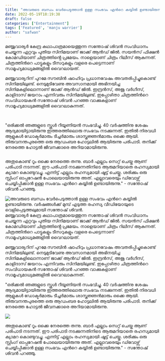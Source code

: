 ```yaml
---
title: "അവരുടെ ബന്ധം വേർപെടുത്താൻ ഉള്ള സംഭവം എൻറെ കയ്യിൽ ഉണ്ടായിരുന്നു. വർഷങ്ങൾക്ക് മുമ്പ് എടുത്ത രഹസ്യ വീഡിയോയുടെ വെളിപ്പെടുത്തലുമായി സന്തോഷ് ശിവൻ."
date: 2022-05-19T18:19:38
draft: false
categories: ["Entertainment"]
tags: ['Featured', 'manju warrier']
author: "safwan"
---
```


<!-- wp:paragraph -->
<p>മഞ്ജുവാര്യർ കേന്ദ്ര കഥാപാത്രമായെത്തുന്ന സന്തോഷ് ശിവൻ സംവിധാനം ചെയ്യുന്ന ഏറ്റവും പുതിയ സിനിമയാണ് ജാക്ക് ആൻഡ് ജിൽ. സയൻസ് ഫിക്ഷൻ കോമഡിയാണ് ചിത്രത്തിൻ്റെ പ്രമേയം. നാളെയാണ് ചിത്രം റിലീസ് ആകുന്നത്. ചിത്രത്തിൻറെ പാട്ടുകളും ടീസറുകളും വളരെ പെട്ടെന്നാണ് സാമൂഹ്യമാധ്യമങ്ങളിൽ വൈറലായത്.</p>
<!-- /wp:paragraph -->

<!-- wp:paragraph -->
<p>മഞ്ജുവാര്യറിന് പുറമേ സൗബിൻ ഷാഹിറും പ്രധാനവേഷം അവതരിപ്പിച്ചുകൊണ്ട് സിനിമയിലുണ്ട്. നെടുമുടിവേണു അവസാനമായി അഭിനയിച്ച സിനിമകളിലൊന്നാണ് ജാക്ക് ആൻഡ് ജിൽ. ഇന്ദ്രൻസ്, അജു വർഗീസ്, കാളിദാസ് ജയറാം എന്നിവരും സിനിമയിലുണ്ട്. ഇപ്പോഴിതാ ചിത്രത്തിൻറെ സംവിധായകൻ സന്തോഷ് ശിവൻ പറഞ്ഞ വാക്കുകളാണ് സാമൂഹ്യമാധ്യമങ്ങളിൽ വൈറലാകുന്നത്.</p>
<!-- /wp:paragraph -->

<!-- wp:image {"id":335263,"sizeSlug":"large"} -->
<figure class="wp-block-image size-large"><img src="https://cdn.boolokam.com/articles/2022/05/images-20-4.jpeg" alt="" class="wp-image-335263"/></figure>
<!-- /wp:image -->

<!-- wp:paragraph -->
<p><br />"ഒരിക്കൽ ഞങ്ങളുടെ സ്കൂൾ റീയൂണിയൻ സംഭവിച്ചു. 40 വർഷത്തിനു ശേഷം ആദ്യമായിട്ടായിരുന്നു ഇത്തരത്തിലൊരു സംഭവം നടക്കുന്നത്. ഇതിൽ നിരവധി ആളുകൾ ഡോക്ടർമാരും ടീച്ചർമാരും ശാസ്ത്രജ്ഞൻമാരും ഒക്കെ ആയി. തിരുവനന്തപുരത്തെ ഒരു ആഡംബര ഹോട്ടലിൽ ആയിരുന്നു പരിപാടി. തനിക്ക് നേരത്തെ ഹോട്ടൽ ജീവനക്കാരെ അറിയാമായിരുന്നു.</p>
<!-- /wp:paragraph -->

<!-- wp:image {"id":335264,"sizeSlug":"large"} -->
<figure class="wp-block-image size-large"><img src="https://cdn.boolokam.com/articles/2022/05/images-21-3.jpeg" alt="" class="wp-image-335264"/></figure>
<!-- /wp:image -->

<!-- wp:paragraph -->
<p>അതുകൊണ്ട് റൂം ഒക്കെ നേരത്തെ തന്നു. ബാർ എല്ലാം സെറ്റ് ചെയ്ത ആണ് പരിപാടി നടന്നത്. ഈ പരിപാടി നടക്കുന്നതിനിടെ ആരുമറിയാതെ രഹസ്യമായി ക്യാമറ കൊണ്ടുവച്ചു. എന്നിട്ട് എല്ലാം രഹസ്യമായി ഷൂട്ട് ചെയ്തു. ശരിക്കും ഒരു സ്റ്റിംഗ് ഓപ്പറേഷൻ പോലെയായിരുന്നു അത്. എല്ലാവരെയും ഡിവോഴ്സ് ചെയ്യിപ്പിക്കാൻ ഉള്ള സംഭവം എൻറെ കയ്യിൽ ഉണ്ടായിരുന്നു." - സന്തോഷ് ശിവൻ പറഞ്ഞു.</p>
<!-- /wp:paragraph -->


![അവരുടെ ബന്ധം വേർപെടുത്താൻ ഉള്ള സംഭവം എൻറെ കയ്യിൽ ഉണ്ടായിരുന്നു. വർഷങ്ങൾക്ക് മുമ്പ് എടുത്ത രഹസ്യ വീഡിയോയുടെ വെളിപ്പെടുത്തലുമായി സന്തോഷ് ശിവൻ.](https://cdn.boolokam.com/articles/2022/05/images-20-4.jpeg)മഞ്ജുവാര്യർ കേന്ദ്ര കഥാപാത്രമായെത്തുന്ന സന്തോഷ് ശിവൻ സംവിധാനം ചെയ്യുന്ന ഏറ്റവും പുതിയ സിനിമയാണ് ജാക്ക് ആൻഡ് ജിൽ. സയൻസ് ഫിക്ഷൻ കോമഡിയാണ് ചിത്രത്തിൻ്റെ പ്രമേയം. നാളെയാണ് ചിത്രം റിലീസ് ആകുന്നത്. ചിത്രത്തിൻറെ പാട്ടുകളും ടീസറുകളും വളരെ പെട്ടെന്നാണ് സാമൂഹ്യമാധ്യമങ്ങളിൽ വൈറലായത്.

മഞ്ജുവാര്യറിന് പുറമേ സൗബിൻ ഷാഹിറും പ്രധാനവേഷം അവതരിപ്പിച്ചുകൊണ്ട് സിനിമയിലുണ്ട്. നെടുമുടിവേണു അവസാനമായി അഭിനയിച്ച സിനിമകളിലൊന്നാണ് ജാക്ക് ആൻഡ് ജിൽ. ഇന്ദ്രൻസ്, അജു വർഗീസ്, കാളിദാസ് ജയറാം എന്നിവരും സിനിമയിലുണ്ട്. ഇപ്പോഴിതാ ചിത്രത്തിൻറെ സംവിധായകൻ സന്തോഷ് ശിവൻ പറഞ്ഞ വാക്കുകളാണ് സാമൂഹ്യമാധ്യമങ്ങളിൽ വൈറലാകുന്നത്.

  
"ഒരിക്കൽ ഞങ്ങളുടെ സ്കൂൾ റീയൂണിയൻ സംഭവിച്ചു. 40 വർഷത്തിനു ശേഷം ആദ്യമായിട്ടായിരുന്നു ഇത്തരത്തിലൊരു സംഭവം നടക്കുന്നത്. ഇതിൽ നിരവധി ആളുകൾ ഡോക്ടർമാരും ടീച്ചർമാരും ശാസ്ത്രജ്ഞൻമാരും ഒക്കെ ആയി. തിരുവനന്തപുരത്തെ ഒരു ആഡംബര ഹോട്ടലിൽ ആയിരുന്നു പരിപാടി. തനിക്ക് നേരത്തെ ഹോട്ടൽ ജീവനക്കാരെ അറിയാമായിരുന്നു.

![](https://cdn.boolokam.com/articles/2022/05/images-21-3.jpeg)

അതുകൊണ്ട് റൂം ഒക്കെ നേരത്തെ തന്നു. ബാർ എല്ലാം സെറ്റ് ചെയ്ത ആണ് പരിപാടി നടന്നത്. ഈ പരിപാടി നടക്കുന്നതിനിടെ ആരുമറിയാതെ രഹസ്യമായി ക്യാമറ കൊണ്ടുവച്ചു. എന്നിട്ട് എല്ലാം രഹസ്യമായി ഷൂട്ട് ചെയ്തു. ശരിക്കും ഒരു സ്റ്റിംഗ് ഓപ്പറേഷൻ പോലെയായിരുന്നു അത്. എല്ലാവരെയും ഡിവോഴ്സ് ചെയ്യിപ്പിക്കാൻ ഉള്ള സംഭവം എൻറെ കയ്യിൽ ഉണ്ടായിരുന്നു." - സന്തോഷ് ശിവൻ പറഞ്ഞു.
